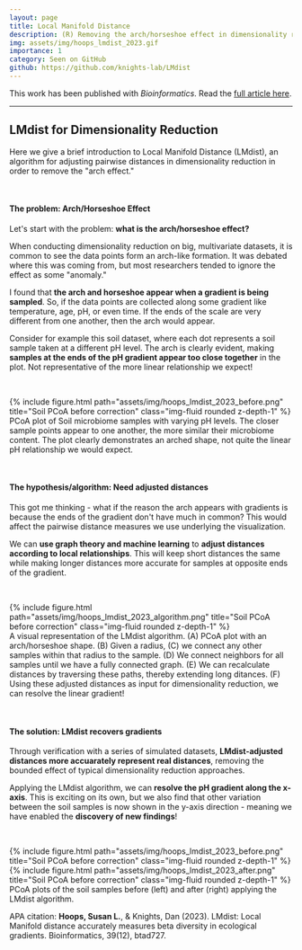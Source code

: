 ```yaml
---
layout: page
title: Local Manifold Distance
description: (R) Removing the arch/horseshoe effect in dimensionality reduction methods.
img: assets/img/hoops_lmdist_2023.gif
importance: 1
category: Seen on GitHub
github: https://github.com/knights-lab/LMdist
---
```



This work has been published with *Bioinformatics*. Read the <a href="https://doi.org/10.1093/bioinformatics/btad727">full article here</a>.


___


## LMdist for Dimensionality Reduction


Here we give a brief introduction to Local Manifold Distance (LMdist), an algorithm for adjusting pairwise distances in dimensionality reduction in order to remove the "arch effect."

<p>&nbsp;</p>

#### The problem: Arch/Horseshoe Effect

Let's start with the problem: **what is the arch/horseshoe effect?**


When conducting dimensionality reduction on big, multivariate datasets, it is common to see the data points form an arch-like formation. It was debated where this was coming from, but most researchers tended to ignore the effect as some "anomaly."


I found that **the arch and horseshoe appear when a gradient is being sampled**. So, if the data points are collected along some gradient like temperature, age, pH, or even time. If the ends of the scale are very different from one another, then the arch would appear.


Consider for example this soil dataset, where each dot represents a soil sample taken at a different pH level. The arch is clearly evident, making **samples at the ends of the pH gradient appear too close together** in the plot. Not representative of the more linear relationship we expect!

<p>&nbsp;</p>

<div class="row justify-content-sm-center">
    <div class="col-6">
        {% include figure.html path="assets/img/hoops_lmdist_2023_before.png" title="Soil PCoA before correction" class="img-fluid rounded z-depth-1" %}
    </div>
</div>
<div class="caption">
    PCoA plot of Soil microbiome samples with varying pH levels. The closer sample points appear to one another, the more similar their microbiome content. The plot clearly demonstrates an arched shape, not quite the linear pH relationship we would expect.
</div>

<p>&nbsp;</p>

#### The hypothesis/algorithm: Need adjusted distances

This got me thinking - what if the reason the arch appears with gradients is because the ends of the gradient don't have much in common? This would affect the pairwise distance measures we use underlying the visualization.


We can **use graph theory and machine learning** to **adjust distances according to local relationships**. This will keep short distances the same while making longer distances more accurate for samples at opposite ends of the gradient.

<p>&nbsp;</p>

<div class="row justify-content-sm-center">
    <div class="col">
        {% include figure.html path="assets/img/hoops_lmdist_2023_algorithm.png" title="Soil PCoA before correction" class="img-fluid rounded z-depth-1" %}
    </div>
</div>
<div class="caption">
    A visual representation of the LMdist algorithm. (A) PCoA plot with an arch/horseshoe shape. (B) Given a radius, (C) we connect any other samples within that radius to the sample. (D) We connect neighbors for all samples until we have a fully connected graph. (E) We can recalculate distances by traversing these paths, thereby extending long ditances. (F) Using these adjusted distances as input for dimensionality reduction, we can resolve the linear gradient!
</div>

<p>&nbsp;</p>

#### The solution: LMdist recovers gradients

Through verification with a series of simulated datasets, **LMdist-adjusted distances more accuarately represent real distances**, removing the bounded effect of typical dimensionality reduction approaches.

Applying the LMdist algorithm, we can **resolve the pH gradient along the x-axis**. This is exciting on its own, but we also find that other variation between the soil samples is now shown in the y-axis direction - meaning we have enabled the **discovery of new findings**!

<p>&nbsp;</p>

<div class="row">
    <div class="col-sm mt-3 mt-md-0">
        {% include figure.html path="assets/img/hoops_lmdist_2023_before.png" title="Soil PCoA before correction" class="img-fluid rounded z-depth-1" %}
    </div>
    <div class="col-sm mt-3 mt-md-0">
        {% include figure.html path="assets/img/hoops_lmdist_2023_after.png" title="Soil PCoA before correction" class="img-fluid rounded z-depth-1" %}
    </div>
</div>
<div class="caption">
    PCoA plots of the soil samples before (left) and after (right) applying the LMdist algorithm.
</div>


APA citation: **Hoops, Susan L.**, & Knights, Dan (2023). LMdist: Local Manifold distance accurately measures beta diversity in ecological gradients. Bioinformatics, 39(12), btad727.
